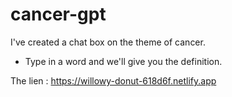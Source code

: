 # cancer-gpt


I've created a chat box on the theme of cancer.
- Type in a word and we'll give you the definition.

The lien : https://willowy-donut-618d6f.netlify.app
